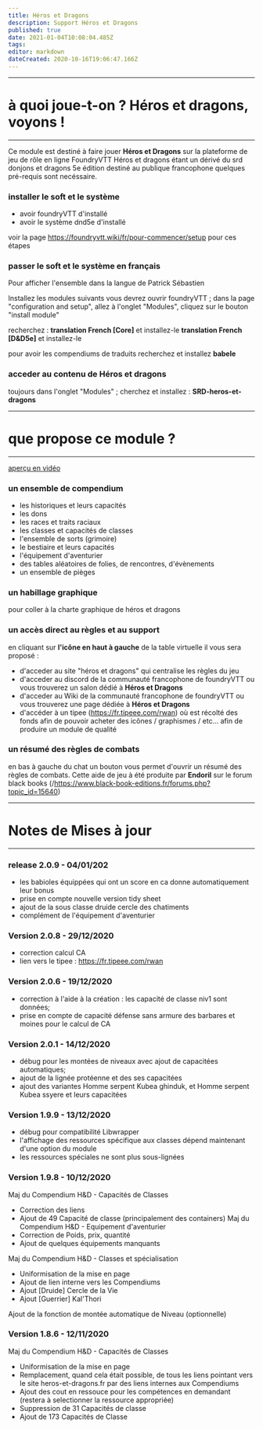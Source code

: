```yaml
---
title: Héros et Dragons
description: Support Héros et Dragons
published: true
date: 2021-01-04T10:08:04.485Z
tags: 
editor: markdown
dateCreated: 2020-10-16T19:06:47.166Z
---
```


---
# à quoi joue-t-on ? Héros et dragons, voyons !
---
Ce module est destiné à faire jouer **Héros et Dragons** sur la plateforme de jeu de rôle en ligne FoundryVTT
Héros et dragons étant un dérivé du srd donjons et dragons 5e édition destiné au publique francophone quelques pré-requis sont necéssaire.

### installer le soft et le système
- avoir foundryVTT d'installé
- avoir le système dnd5e d'installé

voir la page https://foundryvtt.wiki/fr/pour-commencer/setup pour ces étapes


### passer le soft et le système en français

Pour afficher l'ensemble dans la langue de Patrick Sébastien 

Installez les modules suivants vous devrez ouvrir foundryVTT ; dans la page "configuration and setup", allez à l'onglet "Modules", cliquez sur le bouton "install module"

recherchez : 
**translation French [Core]** et installez-le
**translation French [D&D5e]** et installez-le

pour avoir les compendiums de traduits recherchez et installez 
**babele**


### acceder au contenu de Héros et dragons

toujours dans l'onglet "Modules" ; cherchez et installez :
**SRD-heros-et-dragons**


---
# que propose ce module ?
---
[aperçu en vidéo](https://www.youtube.com/watch?v=mBiFIh7yb-s)

### un ensemble de compendium 
- les historiques et leurs capacités
- les dons 
- les races et traits raciaux 
- les classes et capacités de classes
- l'ensemble de sorts (grimoire)
- le bestiaire et leurs capacités
- l'équipement d'aventurier
- des tables aléatoires de  folies, de rencontres, d'évènements
- un ensemble de pièges
### un habillage graphique
pour coller à la charte graphique de héros et dragons

### un accès direct au règles et au support

en cliquant sur **l'icône en haut à gauche** de la table virtuelle il vous sera proposé :  
- d'acceder au site "héros et dragons" qui centralise les règles du jeu
- d'acceder au discord de la communauté francophone de foundryVTT ou vous trouverez un salon dédié à **Héros et Dragons**
- d'acceder au Wiki de la communauté francophone de foundryVTT ou vous trouverez une page dédiée à **Héros et Dragons**
- d'accéder à un tipee (https://fr.tipeee.com/rwan) où est récolté des fonds afin de pouvoir acheter des icônes / graphismes / etc... afin de produire un module de qualité

### un résumé des règles de combats 
en bas à gauche du chat un bouton vous permet d'ouvrir un résumé des règles de combats. Cette aide de jeu à été produite par **Endoril** sur le forum black books (/https://www.black-book-editions.fr/forums.php?topic_id=15640)

---
# Notes de Mises à jour
---

### release 2.0.9 - 04/01/202
- les babioles équippées qui ont un score en ca donne automatiquement leur bonus
- prise en compte nouvelle version tidy sheet
- ajout de la sous classe druide cercle des chatiments
- complément de l'équipement d'aventurier
### Version 2.0.8 - 29/12/2020
- correction calcul CA
- lien vers le tipee : https://fr.tipeee.com/rwan
### Version 2.0.6 - 19/12/2020
- correction à l'aide à la création : les capacité de classe niv1 sont données;
- prise en compte de capacité défense sans armure des barbares et moines pour le calcul de CA
### Version 2.0.1 - 14/12/2020
- débug pour les montées de niveaux avec ajout de capacitées automatiques;
- ajout de la lignée protéenne et des ses capacitées
- ajout des variantes Homme serpent Kubea ghinduk, et Homme serpent Kubea ssyere et leurs capacitées

### Version 1.9.9 - 13/12/2020
- débug pour compatibilité Libwrapper
- l'affichage des ressources spécifique aux classes dépend maintenant d'une option du module
- les ressources spéciales ne sont plus sous-lignées

### Version 1.9.8 - 10/12/2020
Maj du Compendium H&D - Capacités de Classes
- Correction des liens
- Ajout de 49 Capacité de classe (principalement des containers)
Maj du Compendium H&D - Equipement d'aventurier
- Correction de Poids, prix, quantité
- Ajout de quelques équipements manquants

Maj du Compendium H&D - Classes et spécialisation
- Uniformisation de la mise en page
- Ajout de lien interne vers les Compendiums
- Ajout  [Druide] Cercle de la Vie
- Ajout  [Guerrier] Kal'Thori

Ajout de la fonction de montée automatique de Niveau (optionnelle)


### Version 1.8.6 - 12/11/2020
Maj du Compendium H&D - Capacités de Classes
- Uniformisation de la mise en page
- Remplacement, quand cela était possible, de tous les liens pointant vers le site heros-et-dragons.fr par des liens internes aux Compendiums
- Ajout des cout en ressouce pour les compétences en demandant (restera à selectionner la ressource appropriée)
- Suppression de 31 Capacités de classe
- Ajout de 173 Capacités de Classe



 